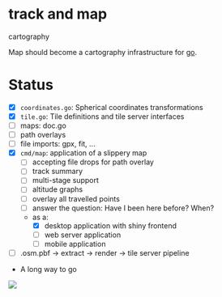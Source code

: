 # track and map
cartography

Map should become a cartography infrastructure for [go](https://www.golang.org).

# Status
- [x] `coordinates.go`: Spherical coordinates transformations
- [x] `tile.go`: Tile definitions and tile server interfaces
- [ ] maps: doc.go
- [ ] path overlays
- [ ] file imports: gpx, fit, ...
- [x] `cmd/map`: application of a slippery map
	- [ ] accepting file drops for path overlay
	- [ ] track summary
	- [ ] multi-stage support
	- [ ] altitude graphs
	- [ ] overlay all travelled points
	- [ ] answer the question: Have I been here before? When?
	- as a:
		- [x] desktop application with shiny frontend
		- [ ] web server application
		- [ ] mobile application
- [ ] .osm.pbf -> extract -> render -> tile server pipeline
- A long way to go

![](http://www.walter-kuhl.de/grafik_f/mfundeg/01_messpunkt6759.jpg)

